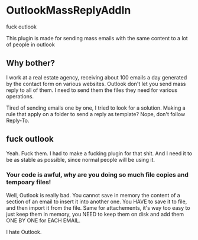 # OutlookMassReplyAddIn
fuck outlook

This plugin is made for sending mass emails with the same content to a lot of people in outlook

## Why bother?

I work at a real estate agency, receiving about 100 emails a day generated by the contact form on various websites.
Outlook don't let you send mass reply to all of them. I need to send them the files they need for various operations.

Tired of sending emails one by one, I tried to look for a solution.
Making a rule that apply on a folder to send a reply as template? Nope, don't follow Reply-To.

## fuck outlook

Yeah. Fuck them. I had to make a fucking plugin for that shit. And I need it to be as stable as possible, since normal people will be using it.

### Your code is awful, why are you doing so much file copies and tempoary files!

Well, Outlook is really bad. You cannot save in memory the content of a section of an email to insert it into another one. You HAVE to save it to file, and then import it from the file.
Same for attachements, it's way too easy to just keep them in memory, you NEED to keep them on disk and add them ONE BY ONE for EACH EMAIL.

I hate Outlook.
